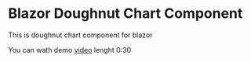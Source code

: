 # Blazor Doughnut Chart Component

This is doughnut chart component for blazor

You can wath demo [video](https://www.youtube.com/watch?time_continue=4&v=1D_YJm1offA) lenght 0:30

